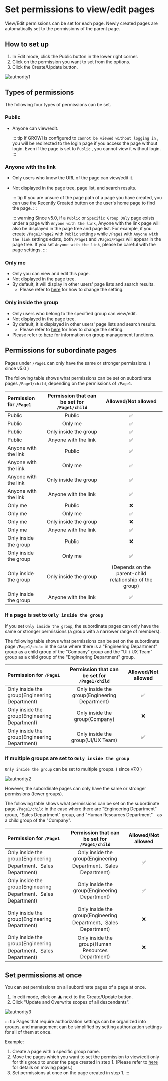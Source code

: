 # Set permissions to view/edit pages

View/Edit permissions can be set for each page. Newly created pages are automatically set to the permissions of the parent page.

## How to set up

1. In Edit mode, click the Public button in the lower right corner.
2. Click on the permission you want to set from the options.
3. Click the Create/Update button.

<img :src="$withBase('/assets/images/en/authority1.png')" alt="authority1">

## Types of permissions

The following four types of permissions can be set.

### Public

- Anyone can view/edit.

  ::: tip
  If GROWI is configured to `cannot be viewed without logging in` , you will be redirected to the login page if you access the page without login. Even if the page is set to `Public` , you cannot view it without login.
  :::

### Anyone with the link

- Only users who know the URL of the page can view/edit it.
- Not displayed in the page tree, page list, and search results.

  ::: tip
  If you are unsure of the page path of a page you have created, you can use the Recently Created button on the user's home page to find the page.
  :::

  ::: warning
  Since v5.0, if a `Public` or `Specific Group Only` page exists under a page with `Anyone with the link`, Anyone with the link page will also be displayed in the page tree and page list. For example, if you create `/Page1/Page2` with `Public` settings while `/Page1` with `Anyone with the link` settings exists, both `/Page1` and `/Page1/Page2` will appear in the page tree. If you set `Anyone with the link`, please be careful with the page settings.
  :::

### Only me

- Only you can view and edit this page.
- Not displayed in the page tree.
- By default, it will display in other users' page lists and search results.
  - Please refer to [here](/en/admin-guide/management-cookbook/security.html#security-settings-2) for how to change the setting.

### Only inside the group

- Only users who belong to the specified group can view/edit.
- Not displayed in the page tree.
- By default, it is displayed in other users' page lists and search results.
  - Please refer to [here](/en/admin-guide/management-cookbook/security.html#security-settings-2) for how to change the setting.
- Please refer to [here](/en/admin-guide/management-cookbook/group.html#create-group) for information on group management functions.

## Permissions for subordinate pages

Pages under `/Page1` can only have the same or stronger permissions. ( since v5.0 )

The following table shows what permissions can be set on subordinate pages `/Page1/child`, depending on the permissions of `/Page1`.

| Permission for `/Page1` | Permission that can be set for `/Page1/child`  | Allowed/Not allowed |
|:--|:------------:|:------------:|
| Public | Public | :white_check_mark: |
| Public | Only me | :white_check_mark: |
| Public | Only inside the group | :white_check_mark: |
| Public | Anyone with the link | :white_check_mark: |
| Anyone with the link | Public | :white_check_mark: |
| Anyone with the link | Only me | :white_check_mark: |
| Anyone with the link | Only inside the group | :white_check_mark: |
| Anyone with the link | Anyone with the link | :white_check_mark: |
| Only me | Public | :x: |
| Only me | Only me | :white_check_mark: |
| Only me | Only inside the group | :x: |
| Only me | Anyone with the link | :white_check_mark: |
| Only inside the group | Public | :x: |
| Only inside the group | Only me | :white_check_mark: |
| Only inside the group | Only inside the group | (Depends on the parent-child relationship of the group) |
| Only inside the group | Anyone with the link | :white_check_mark: |

### If a page is set to `Only inside the group`

If you set `Only inside the group`, the subordinate pages can only have the same or stronger permissions (a group with a narrower range of members).

The following table shows what permissions can be set on the subordinate page `/Page1/child` in the case where there is a "Engineering Department" group as a child group of the "Company" group and the "UI / UX Team" group as a child group of the "Engineering Department" group.

| Permission for `/Page1` | Permission that can be set for `/Page1/child` | Allowed/Not allowed |
|:--|:------------:|:------------:|
| Only inside the group(Engineering Department) | Only inside the group(Engineering Department) | :white_check_mark: |
| Only inside the group(Engineering Department) | Only inside the group(Company) | :x: |
| Only inside the group(Engineering Department) | Only inside the group(UI/UX Team) | :white_check_mark: |

### If multiple groups are set to `Only inside the group`

`Only inside the group` can be set to multiple groups. ( since v7.0 )

<img :src="$withBase('/assets/images/en/authority2.png')" alt="authority2">

However, the subordinate pages can only have the same or stronger permissions (fewer groups).

The following table shows what permissions can be set on the subordinate page `/Page1/child` in the case where there are "Engineering Department" group, "Sales Department" group, and "Human Resources Department"　as a child group of the "Company".

| Permission for `/Page1`   |  Permission that can be set for `/Page1/child` |       Allowed/Not allowed  |  
| :------------------------------- | :------------------------------: | :----------------: |
| Only inside the group(Engineering Department、Sales Department) | Only inside the group(Engineering Department、Sales Department) | :white_check_mark: |  
 | Only inside the group(Engineering Department、Sales Department) |     Only inside the group(Engineering Department)     | :white_check_mark: |                                 |                                  |                    |  
| Only inside the group(Engineering Department)         | Only inside the group(Engineering Department、Sales Department) |         :x:        |  
| Only inside the group(Engineering Department、Sales Department) |   Only inside the group(Human Resources Department)     |         :x:        |  


## Set permissions at once

You can set permissions on all subordinate pages of a page at once.

1. In edit mode, click on ▲ next to the Create/Update button.
2. Click "Update and Overwrite scopes of all descendants".

<img :src="$withBase('/assets/images/en/authority3.png')" alt="authority3">

::: tip
Pages that require authorization settings can be organized into groups, and management can be simplified by setting authorization settings for all of them at once.

Example:

1. Create a page with a specific group name.
2. Move the pages which you want to set the permission to view/edit only for this group to under the page created in step 1. (Please refer to [here](/en/guide/features/page_operation.html) for details on moving pages.)
3. Set permissions at once on the page created in step 1.
:::
